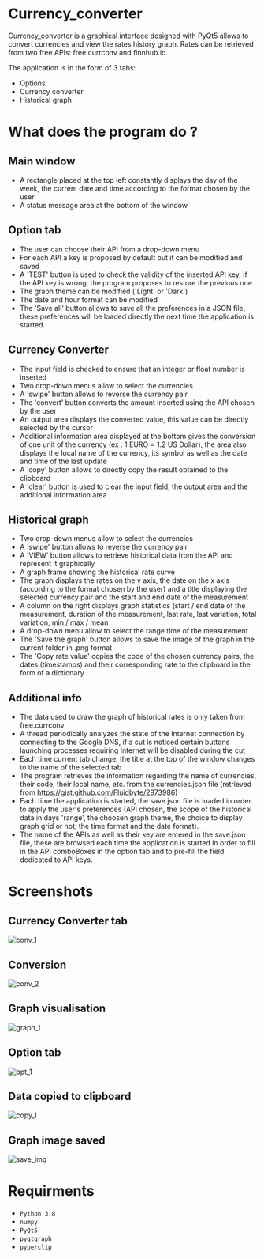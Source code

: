 # Currency_converter
Currency_converter is a graphical interface designed with PyQt5 allows to convert currencies and view the rates history graph. 
Rates can be retrieved from two free APIs: free.currconv and finnhub.io.

The application is in the form of 3 tabs:
- Options
- Currency converter
- Historical graph

# What does the program do ?
## Main window
- A rectangle placed at the top left constantly displays the day of the week, the current date and time according to the format chosen by the user
- A status message area at the bottom of the window

## Option tab
- The user can choose their API from a drop-down menu
- For each API a key is proposed by default but it can be modified and saved
- A 'TEST' button is used to check the validity of the inserted API key, if the API key is wrong, the program proposes to restore the previous one
- The graph theme can be modified ('Light' or 'Dark')
- The date and hour format can be modified
- The 'Save all' button allows to save all the preferences in a JSON file, these preferences will be loaded directly the next time the application is started.

## Currency Converter
- The input field is checked to ensure that an integer or float number is inserted
- Two drop-down menus allow to select the currencies
- A 'swipe' button allows to reverse the currency pair
- The 'convert' button converts the amount inserted using the API chosen by the user
- An output area displays the converted value, this value can be directly selected by the cursor
- Additional information area displayed at the bottom gives the conversion of one unit of the currency (ex : 1 EURO = 1.2 US Dollar), the area also displays the local name of the currency, its symbol as well as the date and time of the last update
- A 'copy' button allows to directly copy the result obtained to the clipboard
- A 'clear' button is used to clear the input field, the output area and the additional information area

## Historical graph
- Two drop-down menus allow to select the currencies
- A 'swipe' button allows to reverse the currency pair
- A 'VIEW' button allows to retrieve historical data from the API and represent it graphically
- A graph frame showing the historical rate curve
- The graph displays the rates on the y axis, the date on the x axis (according to the format chosen by the user) and a title displaying the selected currency pair and the start and end date of the measurement
- A column on the right displays graph statistics (start / end date of the measurement, duration of the measurement, last rate, last variation, total variation, min / max / mean
- A drop-down menu allow to select the range time of the measurement
- The 'Save the graph' button allows to save the image of the graph in the current folder in .png format
- The 'Copy rate value' copies the code of the chosen currency pairs, the dates (timestamps) and their corresponding rate to the clipboard in the form of a dictionary

## Additional info
- The data used to draw the graph of historical rates is only taken from free.currconv
- A thread periodically analyzes the state of the Internet connection by connecting to the Google DNS, if a cut is noticed certain buttons launching processes requiring Internet will be disabled during the cut
- Each time current tab change, the title at the top of the window changes to the name of the selected tab
- The program retrieves the information regarding the name of currencies, their code, their local name, etc. from the currencies.json file (retrieved from https://gist.github.com/Fluidbyte/2973986)
- Each time the application is started, the save.json file is loaded in order to apply the user's preferences (API chosen, the scope of the historical data in days 'range', the choosen graph theme, the choice to display graph grid or not, the time format and the date format). 
- The name of the APIs as well as their key are entered in the save.json file, these are browsed each time the application is started in order to fill in the API comboBoxes in the option tab and to pre-fill the field dedicated to API keys.

# Screenshots
## Currency Converter tab 
![conv_1](https://user-images.githubusercontent.com/11463619/117135045-b81cbe80-ada6-11eb-882c-c0583fc42bd2.png)
## Conversion
![conv_2](https://user-images.githubusercontent.com/11463619/117135049-b8b55500-ada6-11eb-97ba-4e8b1c082130.png)
## Graph visualisation
![graph_1](https://user-images.githubusercontent.com/11463619/117135053-b8b55500-ada6-11eb-93be-b0dd4ba82d23.png)
## Option tab
![opt_1](https://user-images.githubusercontent.com/11463619/117135054-b94deb80-ada6-11eb-857d-8404625424f2.png)
## Data copied to clipboard
![copy_1](https://user-images.githubusercontent.com/11463619/117135051-b8b55500-ada6-11eb-8830-459ab4be7ab7.png)
## Graph image saved
![save_img](https://user-images.githubusercontent.com/11463619/117135056-b94deb80-ada6-11eb-8a97-787ae8791439.png)

# Requirments
- `Python 3.8`
- `numpy`
- `PyQt5`
- `pyqtgraph`
- `pyperclip`
